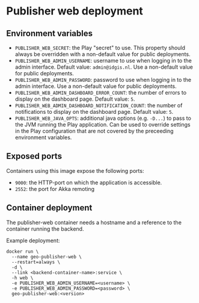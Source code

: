 # Publisher web deployment

## Environment variables

- ``PUBLISHER_WEB_SECRET``: the Play "secret" to use. This property should always be overridden with a non-default value for public deployments.
- ``PUBLISHER_WEB_ADMIN_USERNAME``: username to use when logging in to the admin interface. Default value: ``admin@idgis.nl``. Use a non-default value for public deployments.
- ``PUBLISHER_WEB_ADMIN_PASSWORD``: password to use when logging in to the admin interface. Use a non-default value for public deployments.
- ``PUBLISHER_WEB_ADMIN_DASHBOARD_ERROR_COUNT``: the number of errors to display on the dashboard page. Default value: ``5``.
- ``PUBLISHER_WEB_ADMIN_DASHBOARD_NOTIFICATION_COUNT``: the number of notifications to display on the dashboard page. Default value: ``5``.
- ``PUBLISHER_WEB_JAVA_OPTS``: additional java options (e.g. ``-D...``) to pass to the JVM running the Play application. Can be used to override settings in the Play configuration that are not covered by the preceeding environment variables.

## Exposed ports

Containers using this image expose the following ports:

- ``9000``: the HTTP-port on which the application is accessible.
- ``2552``: the port for Akka remoting

## Container deployment

The publisher-web container needs a hostname and a reference to the container running the backend.

Example deployment:
```
docker run \
  --name geo-publisher-web \
  --restart=always \
  -d \
  --link <backend-container-name>:service \
  -h web \
  -e PUBLISHER_WEB_ADMIN_USERNAME=<username> \
  -e PUBLISHER_WEB_ADMIN_PASSWORD=<password> \
  geo-publisher-web:<version>
```
